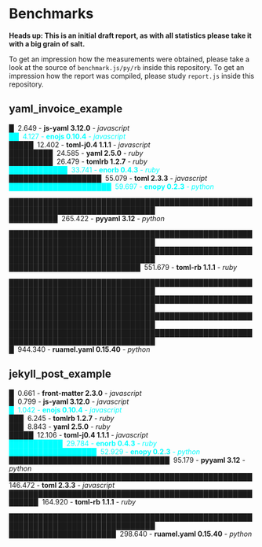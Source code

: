 # Benchmarks

**Heads up: This is an initial draft report, as with all statistics please take it with a big grain of salt.**

To get an impression how the measurements were obtained, please take a look at the source of `benchmark.js/py/rb` inside this repository.
To get an impression how the report was compiled, please study `report.js` inside this repository.

## yaml_invoice_example

█&nbsp;&nbsp;2.649 - **js-yaml 3.12.0** - *javascript*  
<span style="color: cyan;">██&nbsp;&nbsp;4.127 - **enojs 0.10.4** - *javascript*</span>  
█████&nbsp;&nbsp;12.402 - **toml-j0.4 1.1.1** - *javascript*  
█████████&nbsp;&nbsp;24.585 - **yaml 2.5.0** - *ruby*  
█████████&nbsp;&nbsp;26.479 - **tomlrb 1.2.7** - *ruby*  
<span style="color: cyan;">████████████&nbsp;&nbsp;33.741 - **enorb 0.4.3** - *ruby*</span>  
███████████████████&nbsp;&nbsp;55.079 - **toml 2.3.3** - *javascript*  
<span style="color: cyan;">█████████████████████&nbsp;&nbsp;59.697 - **enopy 0.2.3** - *python*</span>  

████████████████████████████████████████████████████████████████████████████████  
██████████&nbsp;&nbsp;265.422 - **pyyaml 3.12** - *python*  

████████████████████████████████████████████████████████████████████████████████  
████████████████████████████████████████████████████████████████████████████████  
███████████████████████████&nbsp;&nbsp;551.679 - **toml-rb 1.1.1** - *ruby*  

████████████████████████████████████████████████████████████████████████████████  
████████████████████████████████████████████████████████████████████████████████  
████████████████████████████████████████████████████████████████████████████████  
████████████████████████████████████████████████████████████████████████████████  
█&nbsp;&nbsp;944.340 - **ruamel.yaml 0.15.40** - *python*  

## jekyll_post_example

█&nbsp;&nbsp;0.661 - **front-matter 2.3.0** - *javascript*  
█&nbsp;&nbsp;0.799 - **js-yaml 3.12.0** - *javascript*  
<span style="color: cyan;">█&nbsp;&nbsp;1.042 - **enojs 0.10.4** - *javascript*</span>  
███&nbsp;&nbsp;6.245 - **tomlrb 1.2.7** - *ruby*  
███&nbsp;&nbsp;8.843 - **yaml 2.5.0** - *ruby*  
█████&nbsp;&nbsp;12.106 - **toml-j0.4 1.1.1** - *javascript*  
<span style="color: cyan;">███████████&nbsp;&nbsp;29.784 - **enorb 0.4.3** - *ruby*</span>  
<span style="color: cyan;">██████████████████&nbsp;&nbsp;52.929 - **enopy 0.2.3** - *python*</span>  
█████████████████████████████████&nbsp;&nbsp;95.179 - **pyyaml 3.12** - *python*  
██████████████████████████████████████████████████&nbsp;&nbsp;146.472 - **toml 2.3.3** - *javascript*  
████████████████████████████████████████████████████████&nbsp;&nbsp;164.920 - **toml-rb 1.1.1** - *ruby*  

████████████████████████████████████████████████████████████████████████████████  
██████████████████████&nbsp;&nbsp;298.640 - **ruamel.yaml 0.15.40** - *python*  

